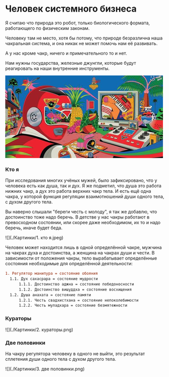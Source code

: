 # Человек системного бизнеса

Я считаю что природа это робот, только биологического формата, работающего по физическим законам. 

Человеку там не место, хотя бы потому, что природе безразлична наша чакральная система, и она никак не может помочь нам её развивать. 

А у нас кроме чакр, ничего и примечательного то и нет. 

Нам нужны государства, железные джунгли, которые будут реагировать на наши внутренние инструменты. 

![](./Картинки/program.jpg)

### Кто я

При исследования многих учёных мужей, было зафиксировано, что у человека есть как душа, так и дух. Я же подметил, что душа это работа нижних чакр, а дух это работа верхних чакр тела. И есть ещё одна чакра, у которой функция регуляции взаимотношений души одного тела, с духом другого тела.

Вы наверно слышали "береги честь с молоду", я так же добавлю, что достоинство тоже надо беречь. В детстве у нас чакры работают в превосходном состоянии, или скорее даже необходимом, их то и надо беречь, иначе будет беда.

![](./Картинки/1. кто я.jpeg)

Человек может находится лишь в одной определённой чакре, мужчина на чакрах духа и достоинства, а женщина на чакрах души и чести. В зависимости от положения чакры, тело вырабатывает определённые состояния необходимые для определённой деятельности:

```diff
1. Регулятор манипура = состояние обояния
  1.1. Дух сахасрара = состояние мудрости
      1.1.1. Достоинство аджна = состояние победоносности 
      1.1.2. Достоинство вишуддха = состояние восхищения 
  1.2. Душа анахата = состояние памяти
      1.2.1. Честь свадхистхана = состояние непоколебимости
      1.2.2. Честь муладхара = состояние безмятежности
```

### Кураторы

![](./Картинки/2. кураторы.png)

### Две половинки

На чакру регулятора человеку в одного не выйти, это результат сплетения души одного тела с духом другого тела. 

![](./Картинки/3. две половинки.png)
